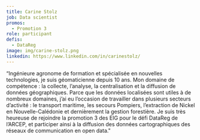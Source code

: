```yaml
---
title: Carine Stolz
job: Data scientist
promos:
  - Promotion 3
role: participant
defis:
  - DataReg
image: img/carine-stolz.png
linkedin: https://www.linkedin.com/in/carinestolz/
---
```

“Ingénieure agronome de formation et spécialisée en nouvelles technologies, je suis géomaticienne depuis 10 ans. Mon domaine de compétence : la collecte, l’analyse, la centralisation et la diffusion de données géographiques. Parce que les données localisées sont utiles à de nombreux domaines, j’ai eu l’occasion de travailler dans plusieurs secteurs d’activité : le transport maritime, les secours Pompiers, l’extraction de Nickel en Nouvelle-Calédonie et dernièrement la gestion forestière. Je suis très heureuse de rejoindre la promotion 3 des EIG pour le défi DataReg de l’ARCEP, et participer ainsi à la diffusion des données cartographiques des réseaux de communication en open data."
